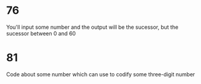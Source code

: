 # 76
You'll input some number and the output will be the sucessor, but the sucessor between 0 and 60
# 81 
Code about some number which can use to codify some three-digit number
